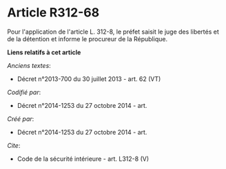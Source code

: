 # Article R312-68

Pour l'application de l'article L. 312-8, le préfet saisit le juge des libertés et de la détention et informe le procureur de
la République.

**Liens relatifs à cet article**

_Anciens textes_:

  - Décret n°2013-700 du 30 juillet 2013 - art. 62 (VT)

_Codifié par_:

  - Décret n°2014-1253 du 27 octobre 2014 - art.

_Créé par_:

  - Décret n°2014-1253 du 27 octobre 2014 - art.

_Cite_:

  - Code de la sécurité intérieure - art. L312-8 (V)
